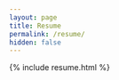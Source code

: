 ```yaml
---
layout: page
title: Resume
permalink: /resume/
hidden: false
---
```

{% include resume.html %}